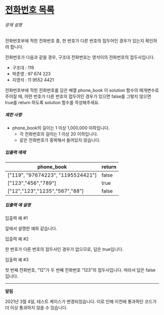 # [전화번호 목록](https://school.programmers.co.kr/learn/courses/30/lessons/42577)


###### 문제 설명


전화번호부에 적힌 전화번호 중, 한 번호가 다른 번호의 접두어인 경우가 있는지 확인하려 합니다.  

전화번호가 다음과 같을 경우, 구조대 전화번호는 영석이의 전화번호의 접두사입니다.


* 구조대 : 119
* 박준영 : 97 674 223
* 지영석 : 11 9552 4421


전화번호부에 적힌 전화번호를 담은 배열 phone\_book 이 solution 함수의 매개변수로 주어질 때, 어떤 번호가 다른 번호의 접두어인 경우가 있으면 false를 그렇지 않으면 true를 return 하도록 solution 함수를 작성해주세요.


##### 제한 사항


* phone\_book의 길이는 1 이상 1,000,000 이하입니다.
	+ 각 전화번호의 길이는 1 이상 20 이하입니다.
	+ 같은 전화번호가 중복해서 들어있지 않습니다.


##### 입출력 예제




| phone\_book | return |
| --- | --- |
| \["119", "97674223", "1195524421"] | false |
| \["123","456","789"] | true |
| \["12","123","1235","567","88"] | false |


##### 입출력 예 설명


입출력 예 \#1  

앞에서 설명한 예와 같습니다.


입출력 예 \#2  

한 번호가 다른 번호의 접두사인 경우가 없으므로, 답은 true입니다.


입출력 예 \#3  

첫 번째 전화번호, “12”가 두 번째 전화번호 “123”의 접두사입니다. 따라서 답은 false입니다.




---


**알림**


2021년 3월 4일, 테스트 케이스가 변경되었습니다. 이로 인해 이전에 통과하던 코드가 더 이상 통과하지 않을 수 있습니다.



